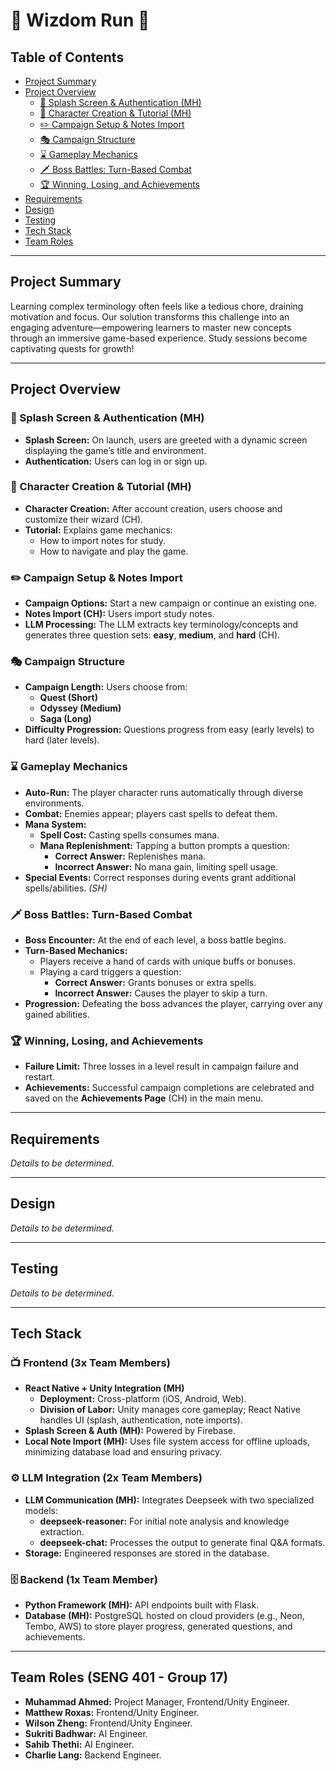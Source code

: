 # 👾 Wizdom Run 👾

## Table of Contents
- [Project Summary](#project-summary)
- [Project Overview](#project-overview)
  - [👤 Splash Screen & Authentication (MH)](#-splash-screen--authentication-mh)
  - [🎨 Character Creation & Tutorial (MH)](#-character-creation--tutorial-mh)
  - [✏️ Campaign Setup & Notes Import](#-campaign-setup--notes-import)
  - [🎭 Campaign Structure](#-campaign-structure)
  - [⌛️ Gameplay Mechanics](#-gameplay-mechanics-endless-runner)
  - [🗡️ Boss Battles: Turn-Based Combat](#-boss-battles-turn-based-combat)
  - [🏆 Winning, Losing, and Achievements](#-winning-losing-and-achievements)
- [Requirements](#requirements)
- [Design](#design)
- [Testing](#testing)
- [Tech Stack](#tech-stack)
- [Team Roles](#team-roles-seng-401---group-17)

---

## Project Summary
Learning complex terminology often feels like a tedious chore, draining motivation and focus. Our solution transforms this challenge into an engaging adventure—empowering learners to master new concepts through an immersive game-based experience. Study sessions become captivating quests for growth!

---

## Project Overview

### 👤 Splash Screen & Authentication (MH)
- **Splash Screen:** On launch, users are greeted with a dynamic screen displaying the game’s title and environment.
- **Authentication:** Users can log in or sign up.

### 🎨 Character Creation & Tutorial (MH)
- **Character Creation:** After account creation, users choose and customize their wizard (CH).
- **Tutorial:** Explains game mechanics:
  - How to import notes for study.
  - How to navigate and play the game.

### ✏️ Campaign Setup & Notes Import
- **Campaign Options:** Start a new campaign or continue an existing one.
- **Notes Import (CH):** Users import study notes.
- **LLM Processing:** The LLM extracts key terminology/concepts and generates three question sets: **easy**, **medium**, and **hard** (CH).

### 🎭 Campaign Structure
- **Campaign Length:** Users choose from:
  - **Quest (Short)**
  - **Odyssey (Medium)**
  - **Saga (Long)**
- **Difficulty Progression:** Questions progress from easy (early levels) to hard (later levels).

### ⌛️ Gameplay Mechanics
- **Auto-Run:** The player character runs automatically through diverse environments.
- **Combat:** Enemies appear; players cast spells to defeat them.
- **Mana System:**
  - **Spell Cost:** Casting spells consumes mana.
  - **Mana Replenishment:** Tapping a button prompts a question:
    - **Correct Answer:** Replenishes mana.
    - **Incorrect Answer:** No mana gain, limiting spell usage.
- **Special Events:** Correct responses during events grant additional spells/abilities. *(SH)*

### 🗡️ Boss Battles: Turn-Based Combat
- **Boss Encounter:** At the end of each level, a boss battle begins.
- **Turn-Based Mechanics:**
  - Players receive a hand of cards with unique buffs or bonuses.
  - Playing a card triggers a question:
    - **Correct Answer:** Grants bonuses or extra spells.
    - **Incorrect Answer:** Causes the player to skip a turn.
- **Progression:** Defeating the boss advances the player, carrying over any gained abilities.

### 🏆 Winning, Losing, and Achievements
- **Failure Limit:** Three losses in a level result in campaign failure and restart.
- **Achievements:** Successful campaign completions are celebrated and saved on the **Achievements Page** (CH) in the main menu.

---

## Requirements
*Details to be determined.*

---

## Design
*Details to be determined.*

---

## Testing
*Details to be determined.*

---

## Tech Stack

### 📺 Frontend (3x Team Members)
- **React Native + Unity Integration (MH)**
  - **Deployment:** Cross-platform (iOS, Android, Web).
  - **Division of Labor:** Unity manages core gameplay; React Native handles UI (splash, authentication, note imports).
- **Splash Screen & Auth (MH):** Powered by Firebase.
- **Local Note Import (MH):** Uses file system access for offline uploads, minimizing database load and ensuring privacy.

### ⚙️ LLM Integration (2x Team Members)
- **LLM Communication (MH):** Integrates Deepseek with two specialized models:
  - **deepseek-reasoner:** For initial note analysis and knowledge extraction.
  - **deepseek-chat:** Processes the output to generate final Q&A formats.
- **Storage:** Engineered responses are stored in the database.

### 🗄️ Backend (1x Team Member)
- **Python Framework (MH):** API endpoints built with Flask.
- **Database (MH):** PostgreSQL hosted on cloud providers (e.g., Neon, Tembo, AWS) to store player progress, generated questions, and achievements.

---

## Team Roles (SENG 401 - Group 17)
- **Muhammad Ahmed:** Project Manager, Frontend/Unity Engineer.
- **Matthew Roxas:** Frontend/Unity Engineer.
- **Wilson Zheng:** Frontend/Unity Engineer.
- **Sukriti Badhwar:** AI Engineer.
- **Sahib Thethi:** AI Engineer.
- **Charlie Lang:** Backend Engineer.
